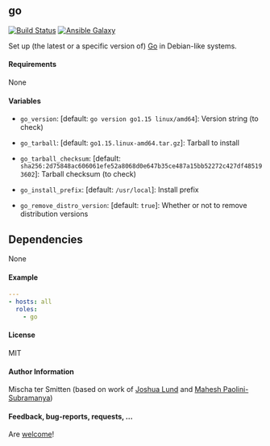 ## go

[![Build Status](https://travis-ci.org/Oefenweb/ansible-go.svg?branch=master)](https://travis-ci.org/Oefenweb/ansible-go)
[![Ansible Galaxy](http://img.shields.io/badge/ansible--galaxy-go-blue.svg)](https://galaxy.ansible.com/Oefenweb/go/)

Set up (the latest or a specific version of) [Go](https://golang.org/) in Debian-like systems.

#### Requirements

None

#### Variables

* `go_version`: [default: `go version go1.15 linux/amd64`]: Version string (to check)
* `go_tarball`: [default: `go1.15.linux-amd64.tar.gz`]: Tarball to install
* `go_tarball_checksum`: [default: `sha256:2d75848ac606061efe52a8068d0e647b35ce487a15bb52272c427df485193602`]: Tarball checksum (to check)

* `go_install_prefix`: [default: `/usr/local`]: Install prefix

* `go_remove_distro_version`: [default: `true`]: Whether or not to remove distribution versions

## Dependencies

None

#### Example

```yaml
---
- hosts: all
  roles:
    - go
```

#### License

MIT

#### Author Information

Mischa ter Smitten (based on work of [Joshua Lund](https://github.com/jlund) and [Mahesh Paolini-Subramanya](https://github.com/dieswaytoofast))

#### Feedback, bug-reports, requests, ...

Are [welcome](https://github.com/Oefenweb/ansible-go/issues)!
